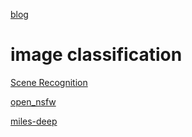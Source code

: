 [blog](https://github.com/shaoxq/deeplearning_papers/tree/master/Image/image-classification/blog.md)

# image classification
[Scene Recognition](https://github.com/wanglimin/MRCNN-Scene-Recognition)

[open_nsfw](https://github.com/yahoo/open_nsfw)

[miles-deep](https://github.com/ryanjay0/miles-deep)